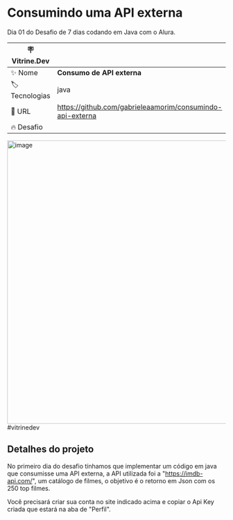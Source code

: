 # Consumindo uma API externa
Dia 01 do Desafio de 7 dias codando em Java com o Alura. 


| :placard: Vitrine.Dev |     |
| -------------  | --- |
| :sparkles: Nome        | **Consumo de API externa**
| :label: Tecnologias | java 
| :rocket: URL         |https://github.com/gabrieleaamorim/consumindo-api-externa
| :fire: Desafio     | 

<!-- Inserir imagem com a #vitrinedev ao final do link -->
<img width="652" alt="image" src="https://github.com/gabrieleaamorim/consumindo-api-externa/assets/86209383/c46297a1-bdfc-4372-8483-b540dc0b070b"> #vitrinedev

## Detalhes do projeto

No primeiro dia do desafio tínhamos que implementar um código em java que consumisse uma API externa, a API utilizada foi a "https://imdb-api.com/", um catálogo de filmes, o objetivo é o retorno em Json com os 250 top filmes.

Você precisará criar sua conta no site indicado acima e copiar o Api Key criada que estará na aba de "Perfil".

